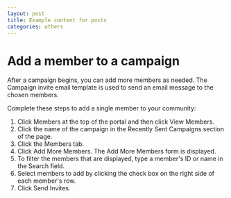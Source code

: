 ```yaml
---
layout: post
title: Example content for posts  
categories: others
---
```


# Add a member to a campaign
After a campaign begins, you can add more members as needed. The Campaign invite email template is used to send an email message to the chosen members.

Complete these steps to add a single member to your community:

1. Click Members at the top of the portal and then click View Members.
2. Click the name of the campaign in the Recently Sent Campaigns section of the page.
3. Click the Members tab.
4. Click Add More Members. The Add More Members form is displayed.
5. To filter the members that are displayed, type a member's ID or name in the Search field.
6. Select members to add by clicking the check box on the right side of each member's row.
6. Click Send Invites.
